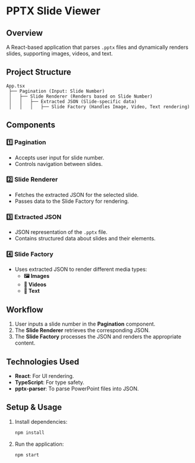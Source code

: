 # PPTX Slide Viewer

## Overview

A React-based application that parses `.pptx` files and dynamically renders slides, supporting images, videos, and text.

## Project Structure

```
App.tsx
 ├── Pagination (Input: Slide Number)
 │   ├── Slide Renderer (Renders based on Slide Number)
 │   │   ├── Extracted JSON (Slide-specific data)
 │   │   │   ├── Slide Factory (Handles Image, Video, Text rendering)
```

## Components

### 1️⃣ **Pagination**

- Accepts user input for slide number.
- Controls navigation between slides.

### 2️⃣ **Slide Renderer**

- Fetches the extracted JSON for the selected slide.
- Passes data to the Slide Factory for rendering.

### 3️⃣ **Extracted JSON**

- JSON representation of the `.pptx` file.
- Contains structured data about slides and their elements.

### 4️⃣ **Slide Factory**

- Uses extracted JSON to render different media types:
    - **🖼 Images**
    - **🎥 Videos**
    - **📝 Text**

## Workflow

1. User inputs a slide number in the **Pagination** component.
2. The **Slide Renderer** retrieves the corresponding JSON.
3. The **Slide Factory** processes the JSON and renders the appropriate content.

## Technologies Used

- **React**: For UI rendering.
- **TypeScript**: For type safety.
- **pptx-parser**: To parse PowerPoint files into JSON.

## Setup & Usage

1. Install dependencies:
    ```bash
    npm install
    ```
2. Run the application:
    ```bash
    npm start
    ```
